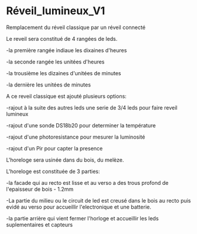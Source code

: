 # Réveil_lumineux_V1
Remplacement du réveil classique par un réveil connecté 

Le reveil sera constitué de 4 rangées de leds.


-la première rangée indiaue les dixaines d'heures

-la seconde rangée les unitées d'heures

-la trousième les dizaines d'unitées de minutes

-la dernière les unitées de minutes


A ce reveil classique est ajouté plusieurs options:

-rajout à la suite des autres leds une serie de 3/4 leds pour faire reveil lumineux

-rajout d'une sonde DS18b20 pour determiner la température

-rajout d'une photoresistance pour mesurer la luminosité

-rajout d'un Pir pour capter la presence


L'horeloge sera usinée dans du bois, du melèze.


L'horeloge est constituée de 3 parties:

-la facade qui au recto est lisse et au verso a des trous profond de l'epaisseur de bois - 1.2mm

-La partie du milieu ou le circuit de led est creusé dans le bois au recto puis evidé au verso pour accueillir l'electronique et une batterie.

-la partie arrière qui vient fermer l'horloge et accueillir les leds suplementaires et capteurs
